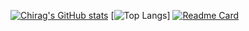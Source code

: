 [![Chirag's GitHub stats](https://github-readme-stats.vercel.app/api?username=PRONGS-CHIRAG&theme=highcontrast&include_all_commits=true&show_icons=true&PAT-1=true)](https://github.com/anuraghazra/github-readme-stats)
[![Top Langs](https://github-readme-stats.vercel.app/api/top-langs/?username=PRONGS-CHIRAG&langs_count=5&layout=compact&theme=onedark&PAT_1=true)]
[![Readme Card](https://github-readme-stats.vercel.app/api/pin/?username=PRONGS-CHIRAG&repo=github-readme-stats)](https://github.com/anuraghazra/github-readme-stats)
